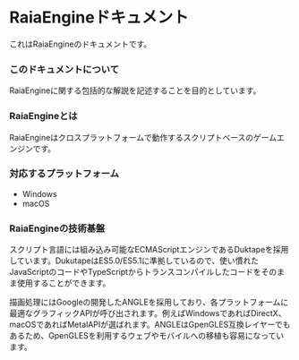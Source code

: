 # RaiaEngineドキュメント

これはRaiaEngineのドキュメントです。

### このドキュメントについて

RaiaEngineに関する包括的な解説を記述することを目的としています。

### RaiaEngineとは

RaiaEngineはクロスプラットフォームで動作するスクリプトベースのゲームエンジンです。

### 対応するプラットフォーム

- Windows
- macOS

### RaiaEngineの技術基盤

スクリプト言語には組み込み可能なECMAScriptエンジンであるDuktapeを採用しています。DukutapeはES5.0/ES5.1に準拠しているので、使い慣れたJavaScriptのコードやTypeScriptからトランスコンパイルしたコードをそのまま使用することができます。

描画処理にはGoogleの開発したANGLEを採用しており、各プラットフォームに最適なグラフィックAPIが呼び出されます。例えばWindowsであればDirectX、macOSであればMetalAPIが選ばれます。ANGLEはGpenGLES互換レイヤーでもあるため、GpenGLESを利用するウェブやモバイルへの移植も容易になっています。


